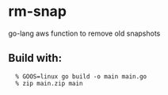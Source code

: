 # rm-snap
go-lang aws function to remove old snapshots

## Build with:
```
  % GOOS=linux go build -o main main.go
  % zip main.zip main
```
